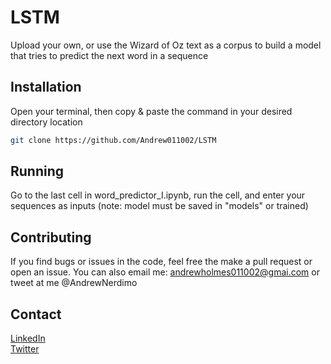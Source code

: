 # LSTM

Upload your own, or use the Wizard of Oz text as a corpus to build a model that tries to predict the next word in a sequence

## Installation

Open your terminal, then copy & paste the command in your desired directory location

```bash
git clone https://github.com/Andrew011002/LSTM
```

## Running
Go to the last cell in word_predictor_I.ipynb, run the cell, and enter your sequences as inputs (note: model must be saved in "models" or trained)

## Contributing
If you find bugs or issues in the code, feel free the make a pull request or open an issue. You can also email me: andrewholmes011002@gmai.com or tweet at me @AndrewNerdimo

## Contact
[LinkedIn](https://www.linkedin.com/in/andrewmicholmes/) <br />
[Twitter](https://twitter.com/AndrewNerdimo)
